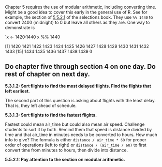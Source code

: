 Chapter 5 requires the use of modular arithmetic, including converting time. Might be a good idea to cover this early in the general use of R. See for example, the section of [5.5.2.1](https://jrnold.github.io/r4ds-exercise-solutions/data-transformation.html#exercise-5.5.2.1) of the selections book. They use `%% 1440` to convert 2400 (midnight) to 0 but leave all others as they are. One way to demonstrate is

`x <- 1420:1440
x %% 1440

 [1] 1420 1421 1422 1423 1424 1425 1426 1427 1428 1429 1430 1431 1432 1433
[15] 1434 1435 1436 1437 1438 1439    0



## Do chapter five through section 4 on one day. Do rest of chapter on next day.

**5.3.1.2: Sort flights to find the most delayed flights. Find the flights that left earliest.**

The second part of this question is asking about flights with the least delay. That is, they left ahead of schedule.

**5.3.1.3: Sort flights to find the fastest flights.**

Fastest could mean air_time but could also mean air speed. Challenge students to sort it by both. Remind them that speed is distance divided by time and that air_time in minutes needs to be converted to hours. How much info to give? The formula is either `distance / air_time * 60` for proper order of operations (left to right) or `distance / (air_time / 60)` to first convert time from minutes to hours, then divide into distance.

**5.5.2.1: Pay attention to the section on modular arithmetic.**




